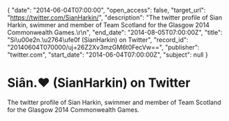 {
  "date": "2014-06-04T07:00:00", 
  "open_access": false, 
  "target_url": "https://twitter.com/SianHarkin/", 
  "description": "The twitter profile of Sian Harkin, swimmer and member of Team Scotland for the Glasgow 2014 Commonwealth Games.\r\n", 
  "end_date": "2014-08-05T07:00:00Z", 
  "title": "Si\u00e2n.\u2764\ufe0f (SianHarkin) on Twitter", 
  "record_id": "20140604T070000/uj+26Z2Xv3mzGM6t0FecVw==", 
  "publisher": "twitter.com", 
  "start_date": "2014-06-04T07:00:00Z", 
  "subject": null
}

# Siân.❤️ (SianHarkin) on Twitter

The twitter profile of Sian Harkin, swimmer and member of Team Scotland for the Glasgow 2014 Commonwealth Games.
